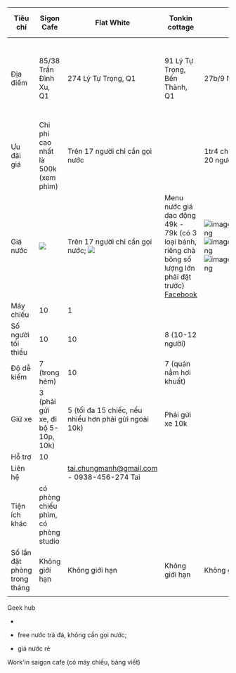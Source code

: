 | Tiêu chí                     | Sigon Cafe                                                                                                                                                                                                                                    | Flat White                                                                                                                                                                                                                                                                     | Tonkin cottage                                                                                                                                                             | Geek Hub                                                                                                                                                                                                                                                                                                                                                                                                                                                                                                                                                                                                                                                                                                                                                                                                    | [Work'in Saigon Cafe](https://www.facebook.com/workinsaigoncafe/ )                                                                                                                                                                                                  | Viễn Đông                     | Chung cư GoldView   | Hơi Béo | Me                                                     |
| ---------------------------- | --------------------------------------------------------------------------------------------------------------------------------------------------------------------------------------------------------------------------------------------- | ------------------------------------------------------------------------------------------------------------------------------------------------------------------------------------------------------------------------------------------------------------------------------ | -------------------------------------------------------------------------------------------------------------------------------------------------------------------------- | ----------------------------------------------------------------------------------------------------------------------------------------------------------------------------------------------------------------------------------------------------------------------------------------------------------------------------------------------------------------------------------------------------------------------------------------------------------------------------------------------------------------------------------------------------------------------------------------------------------------------------------------------------------------------------------------------------------------------------------------------------------------------------------------------------------- | ------------------------------------------------------------------------------------------------------------------------------------------------------------------------------------------------------------------------------------------------------------------- | ----------------------------- | ------------------- | ------- | ------------------------------------------------------ |
| Địa điểm                     | 85/38 Trần Đình Xu, Q1                                                                                                                                                                                                                        | 274 Lý Tự Trọng, Q1                                                                                                                                                                                                                                                            | 91 Lý Tự Trọng, Bến Thành, Q1                                                                                                                                              | 27b/9 Nguyễn Đình Chiểu                                                                                                                                                                                                                                                                                                                                                                                                                                                                                                                                                                                                                                                                                                                                                                                     | 384/7 Nam Kỳ Khởi Nghĩa, P8, Q3                                                                                                                                                                                                                                     | 806 Âu Cơ, P. 14, Q. Tân Bình | 346 Bến Vân Đồn, Q4 |         | Phòng số 10, Lầu 1, Chung cư số 5, Cao Thắng, P.2, Q.3 |
| Ưu đãi giá                   | Chi phí cao nhất là 500k (xem phim)                                                                                                                                                                                                           | Trên 17 người chỉ cần gọi nước                                                                                                                                                                                                                                                 |                                                                                                                                                                            | 1tr4 cho 4 tiếng không gian 20 người free nước;                                                                                                                                                                                                                                                                                                                                                                                                                                                                                                                                                                                                                                                                                                                                                             | 200k 1 tiếng không máy chiếu; 300-350k có máy chiếu                                                                                                                                                                                                                 |                               |                     |         |                                                        |
| Giá nước                     | ![](https://lh4.googleusercontent.com/5Dx_RLMI5g5iGZGZBRYbQDbdwvaCvqjMuGzIrglajUtiUFaQSNhJoA0c1lYw_tXSKNJYeoofMpUER4DlHE7OoHYYuEUwu651eK3aOLtZclTkJuhNQu1tBvMdfz73Z1sSkdglPrmVk0tAkLrFM4H5dH8JH2u0baJoxLl_3-QLWVlY8OCcNAOlsznyG75_-n8fi7L3fw) | Trên 17 người chỉ cần gọi nước;  ![](https://lh4.googleusercontent.com/xUDBTawkVYM8j7hR1Ej_0i30tXejh7iYGF_uQ5UGPQGquG5yJfkTCgoCiKnp9TFrtky4LkrQAzWv_UCKJE4_ZE7i6DejN0ciyoU5q2Id72hziUOFvbZ8ARbdLIF2TrdUUZ_V3J-5C_f8lBdmEU7Ui6ahGPdP-bUdxtAJtUk_9NCsIRY9EAAuNR_mnLsYVpPTETGtdw) | Menu nước giá dao động 49k - 79k (có 3 loại bánh, riêng chà bông số lượng lớn phải đặt trước) [Facebook](https://www.facebook.com/media/set/?set=a.123483453762526&type=3) | ![image1664181876217.png](https://lh3.googleusercontent.com/-FfUfA1bMWCYjh_6ueA0Xaz7iCYuRChci1N7YetujjwxS5CXdbN6magOpcOYpfv6kmUovL1-cUO6hqe5zS19x5FhRPgos8OUU4YwZJkAIUqlA36MNKj2n7RBreyfZ6K0B8CImJD8JqersusRuYJUtDEZKzgF-QegbR-ZdxERNEJVuY8gRjeNOUkQ_kNQuNMwgdRD6A) ![image1664181876219.png](https://lh4.googleusercontent.com/g-ILAHtl4Yox0xL6h8O0NAkDT_jhIa8vtet7v7iUOE5vXUkv8FAsff-gVy06_kS0A0YB_ij7-PflphNR6-F6gFJ8WMQNmx3T6YrpDeTsQ6yX2LFbVyhvQRWPKDvlKwtifOGg8z-Mbg80aOFI1IwhX6mDlZAWNrZpm5Q8jd1Wp0nw1_9pxx7qQu3ls1eP2z76ChfAWg) ![image1664181876224.png](https://lh6.googleusercontent.com/I4vnuSBvriuS7kbEGWfG_PleKoiUrCi9kKo-ivAydG46Rd82uYoeNk2PC3QByDYVePlrGTZuzqdJXJIdZe_u_oDrsIadjPz-6hancom2dekghmf9P9RmqSF04QNuaj2_whFaO95HOiL29cc8fEB4Dsjkd5Cen-t6aAANnpPwXxtpK87OZygVG1b-wrV4NeoRLOlvhQ) | ![image1664181876225.png](https://lh4.googleusercontent.com/cWmHAlDGmyCZRx0a0A2TrO8oWqls_PILgxvpKuM5qiPZYOhzT7v9lx-7R3GUsDdU5eHqR5CBynTGFhRRJbRbwuAZwXqFr2KE7Ea_wY_-r0BYpO8O603QNYedm16tqP3KFcF4IK9Bwpn191wvJvJrESEXfRg5LmZZ4pHmc5Ta1MXvA-sqq2cZZHfBEkL_u1O5X8pAaA) |                               |                     |         |                                                        |
| Máy chiếu                    | 10                                                                                                                                                                                                                                            | 1                                                                                                                                                                                                                                                                              |                                                                                                                                                                            |                                                                                                                                                                                                                                                                                                                                                                                                                                                                                                                                                                                                                                                                                                                                                                                                             |                                                                                                                                                                                                                                                                     |                               |                     |         |                                                        |
| Số người tối thiểu           | 10                                                                                                                                                                                                                                            | 10                                                                                                                                                                                                                                                                             | 8 (10-12 người)                                                                                                                                                            |                                                                                                                                                                                                                                                                                                                                                                                                                                                                                                                                                                                                                                                                                                                                                                                                             |                                                                                                                                                                                                                                                                     |                               |                     |         |                                                        |
| Độ dễ kiếm                   | 7 (trong hẻm)                                                                                                                                                                                                                                 | 10                                                                                                                                                                                                                                                                             | 7 (quán nằm hơi khuất)                                                                                                                                                     |                                                                                                                                                                                                                                                                                                                                                                                                                                                                                                                                                                                                                                                                                                                                                                                                             |                                                                                                                                                                                                                                                                     |                               |                     |         |                                                        |
| Giữ xe                       | 3 (phải gửi xe, đi bộ 5-10p, 10k)                                                                                                                                                                                                             | 5 (tối đa 15 chiếc, nếu nhiều hơn phải gửi ngoài 10k)                                                                                                                                                                                                                          | Phải gửi xe 10k                                                                                                                                                            |                                                                                                                                                                                                                                                                                                                                                                                                                                                                                                                                                                                                                                                                                                                                                                                                             |                                                                                                                                                                                                                                                                     |                               | 1                   |         |                                                        |
| Hỗ trợ                       | 10                                                                                                                                                                                                                                            |                                                                                                                                                                                                                                                                                |                                                                                                                                                                            |                                                                                                                                                                                                                                                                                                                                                                                                                                                                                                                                                                                                                                                                                                                                                                                                             |                                                                                                                                                                                                                                                                     |                               |                     |         |                                                        |
| Liên hệ                      |                                                                                                                                                                                                                                               | tai.chungmanh@gmail.com - 0938-456-274 Tai                                                                                                                                                                                                                                     |                                                                                                                                                                            |                                                                                                                                                                                                                                                                                                                                                                                                                                                                                                                                                                                                                                                                                                                                                                                                             |                                                                                                                                                                                                                                                                     |                               |                     |         |                                                        |
| Tiện ích khác                | có phòng chiếu phim, có phòng studio                                                                                                                                                                                                          |                                                                                                                                                                                                                                                                                |                                                                                                                                                                            |                                                                                                                                                                                                                                                                                                                                                                                                                                                                                                                                                                                                                                                                                                                                                                                                             |                                                                                                                                                                                                                                                                     | 0901862096                    |                     |         |                                                        |
| Số lần đặt phòng trong tháng | Không giới hạn                                                                                                                                                                                                                                | Không giới hạn                                                                                                                                                                                                                                                                 | Không giới hạn                                                                                                                                                             | Không giới hạn                                                                                                                                                                                                                                                                                                                                                                                                                                                                                                                                                                                                                                                                                                                                                                                              | Không giới hạn                                                                                                                                                                                                                                                      | 2 lần/tháng                   | 1 lần/tháng         |         |                                                        |
|                              |                                                                                                                                                                                                                                               |                                                                                                                                                                                                                                                                                |                                                                                                                                                                            |                                                                                                                                                                                                                                                                                                                                                                                                                                                                                                                                                                                                                                                                                                                                                                                                             |                                                                                                                                                                                                                                                                     |                               |                     |         |                                                        |

Geek hub 

+ 

+ free nước trà đá, không cần gọi nước;

+ giá nước rẻ

  



  

Work'in saigon cafe (có máy chiếu, bảng viết) 

